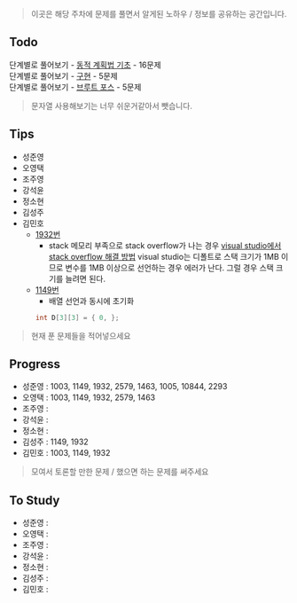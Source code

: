 > 이곳은 해당 주차에 문제를 풀면서 알게된 노하우 / 정보를 공유하는 공간입니다.

 ## Todo

 단계별로 풀어보기 - [동적 계획법 기초](https://www.acmicpc.net/step/16) - 16문제  
 단계별로 풀어보기 - [구현](https://www.acmicpc.net/step/17) - 5문제  
 단계별로 풀어보기 - [브루트 포스](https://www.acmicpc.net/step/22) - 5문제  

 > 문자열 사용해보기는 너무 쉬운거같아서 뺏습니다.

 ## Tips

 - 성준영
 - 오영택
 - 조주영
 - 강석윤
 - 정소현
 - 김성주
 - 김민호
 	- [1932번](https://github.com/sungjunyoung/algorithm-study/tree/master/week_3/1932_dolplusi.cpp)
 		- stack 메모리 부족으로 stack overflow가 나는 경우
 		[visual studio에서 stack overflow 해결 방법](http://ocllos.tistory.com/39)
 		visual studio는 디폴트로 스택 크기가 1MB 이므로 변수를 1MB 이상으로 선언하는 경우 에러가 난다.
 		그럴 경우 스택 크기를 늘려면 된다.
 	- [1149번](https://github.com/sungjunyoung/algorithm-study/tree/master/week_3/1003_dolplusi.cpp)
   		- 배열 선언과 동시에 초기화
    	```cpp
    	int D[3][3] = { 0, };
    	```

 > 현재 푼 문제들을 적어넣으세요

 ## Progress

 - 성준영 : 1003, 1149, 1932, 2579, 1463, 1005, 10844, 2293
 - 오영택 : 1003, 1149, 1932, 2579, 1463
 - 조주영 :
 - 강석윤 :
 - 정소현 :
 - 김성주 : 1149, 1932
 - 김민호 : 1003, 1149, 1932

 > 모여서 토론할 만한 문제 / 했으면 하는 문제를 써주세요

 ## To Study

- 성준영 :
- 오영택 :
- 조주영 :
- 강석윤 :
- 정소현 :
- 김성주 :
- 김민호 : 
